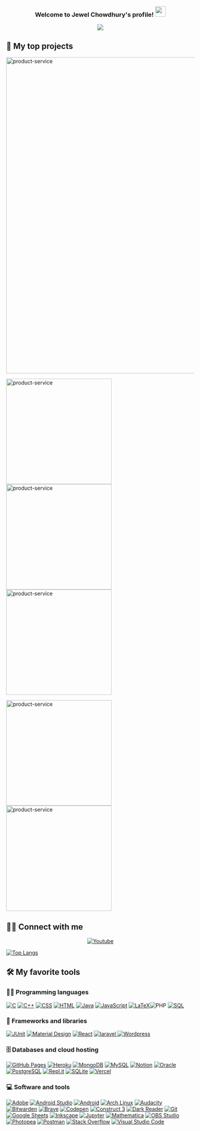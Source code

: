 [website]: https://codesnipeet.com
[twitter]: https://twitter.com/PlusTutorial
[youtube]: https://www.youtube.com/channel/UCgwQo2DYpYBRLHnQGkq8UxQ?view_as=subscriber
[instagram]: https://instagram.com/#
[linkedin]: https://www.linkedin.com/in/jewelcsebu/

<h3 align="center">
  Welcome to Jewel Chowdhury's profile!
  <img src="https://media.giphy.com/media/hvRJCLFzcasrR4ia7z/giphy.gif" width="28">
</h3>

<!-- Typing SVG by DenverCoder1 - https://github.com/DenverCoder1/readme-typing-svg -->
<p align="center">
  <a href="https://github.com/DenverCoder1/readme-typing-svg"><img src="https://readme-typing-svg.herokuapp.com/?lines=I+am+a+Java+Backend+Developer;Self-Learner;2+Years+of+Backend+Development+Experience&center=true&width=380&height=65"></a>
</p>


## 📘 My top projects

<!-- Repo info cards - https://github.com/anuraghazra/github-readme-stats -->
<!-- Small repo cards (fork) - https://github.com/DenverCoder1/github-readme-stats -->
<p align="left">
  
  <a href="https://github.com/jewelcse/e-commerce.git"><img width="846" src="https://github-readme-stats.vercel.app/api/pin/?username=jewelcse&repo=e-commerce&theme=react&bg_color=1F222E&title_color=F85D7F&icon_color=F8D866&hide_border=true&show_icons=false" alt="product-service"></a>
  
  
  <a href="https://github.com/jewelcse/product-service.git"><img width="282" src="https://github-readme-stats.vercel.app/api/pin/?username=jewelcse&repo=product-service&theme=react&bg_color=1F222E&title_color=F85D7F&icon_color=F8D866&hide_border=true&show_icons=false" alt="product-service"></a>
  <a href="https://github.com/jewelcse/order-service.git"><img width="282" src="https://github-readme-stats.vercel.app/api/pin/?username=jewelcse&repo=order-service&theme=react&bg_color=1F222E&title_color=F85D7F&icon_color=F8D866&hide_border=true&show_icons=false" alt="product-service"></a>
  <a href="https://github.com/jewelcse/seller-service.git"><img width="282" src="https://github-readme-stats.vercel.app/api/pin/?username=jewelcse&repo=seller-service&theme=react&bg_color=1F222E&title_color=F85D7F&icon_color=F8D866&hide_border=true&show_icons=false" alt="product-service"></a>
  
  <a href="https://github.com/jewelcse/payment-service.git"><img width="282" src="https://github-readme-stats.vercel.app/api/pin/?username=jewelcse&repo=payment-service&theme=react&bg_color=1F222E&title_color=F85D7F&icon_color=F8D866&hide_border=true&show_icons=false" alt="product-service"></a>
  <a href="https://github.com/jewelcse/easylearnbd.com.git"><img width="282" src="https://github-readme-stats.vercel.app/api/pin/?username=jewelcse&repo=easylearnbd.com&theme=react&bg_color=1F222E&title_color=F85D7F&icon_color=F8D866&hide_border=true&show_icons=false" alt="product-service"></a>
  
  
</p>


<!-- Repo info cards - https://github.com/anuraghazra/github-readme-stats -->
<!-- Small repo cards (fork) - https://github.com/DenverCoder1/github-readme-stats -->


## 🙋‍♂️ Connect with me

<!-- Badges template - https://github.com/badges/shields -->
<p align="center">
  <a href="https://www.youtube.com/channel/UCSTHARlmXJuApaZpaItm6UA"><img alt="Youtube" title="Youtube" src="https://img.shields.io/badge/-YouTube-red?style=for-the-badge&logo=youtube&logoColor=white"/></a>



<!-- Some badges are from https://github.com/Ileriayo/markdown-badges -->
  
  [![Top Langs](https://github-readme-stats.vercel.app/api/top-langs/?username=jewelcse&langs_count=15)](https://github.com/jewelcse/github-readme-stats)


## 🛠️ My favorite tools

### 👨‍💻 Programming languages

<p>
    <a href="#"><img alt="C" src="https://img.shields.io/badge/C%20-%232370ED.svg?logo=c&logoColor=white"></a>
    <a href="#"><img alt="C++" src="https://img.shields.io/badge/C++%20-%2300599C.svg?logo=c%2B%2B&logoColor=white"></a>
    <a href="#"><img alt="CSS" src="https://img.shields.io/badge/CSS%20-%231572B6.svg?logo=css3&logoColor=white"></a>
    <a href="#"><img alt="HTML" src="https://img.shields.io/badge/HTML%20-%23E34F26.svg?logo=html5&logoColor=white"></a>
    <a href="#"><img alt="Java" src="https://img.shields.io/badge/Java-%23007396.svg?logo=java&logoColor=white"></a>
    <a href="#"><img alt="JavaScript" src="https://img.shields.io/badge/JavaScript%20-%23F7DF1E.svg?logo=javascript&logoColor=black"></a>
    <a href="#"><img alt="LaTeX" src="https://img.shields.io/badge/LaTeX%20-%23008080.svg?logo=LaTeX&logoColor=white"></a
    <a href="#"><img alt="PHP" src="https://img.shields.io/badge/PHP-%23777BB4.svg?logo=php&logoColor=white"></a>
    <a href="#"><img alt="SQL" src="https://img.shields.io/badge/SQL%20-%23025E8C.svg?logo=amazon-dynamodb&logoColor=white"></a>
</p>

### 🧰 Frameworks and libraries

<p>
    <a href="#"><img alt="JUnit" src="https://img.shields.io/badge/JUnit%20-%2325A162.svg?logo=cachet&logoColor=white"></a>
    <a href="#"><img alt="Material Design" src="https://img.shields.io/badge/Material%20Design%20-%230081CB.svg?logo=material-design&logoColor=white"></a>
    <a href="#"><img alt="React" src="https://img.shields.io/badge/React%20-%2320232a.svg?logo=react&logoColor=%2361DAFB"></a>
    <a href="#"><img alt="laravel" src="https://img.shields.io/badge/Symfony%20-%23111111.svg?logo=symfony&logoColor=white">
    <a href="#"><img alt="Wordpress" src="https://img.shields.io/badge/Wordpress-21759B?logo=wordpress&logoColor=white"></a>
</p>

### 🗄️ Databases and cloud hosting

<p>
    <a href="#"><img alt="GitHub Pages" src="https://img.shields.io/badge/GitHub%20Pages-%23327FC7.svg?logo=github&logoColor=white"></a>
    <a href="#"><img alt="Heroku" src="https://img.shields.io/badge/Heroku%20-%23430098.svg?logo=heroku&logoColor=white"></a>
    <a href="#"><img alt="MongoDB" src ="https://img.shields.io/badge/MongoDB-%234ea94b.svg?logo=mongodb&logoColor=white"></a>
    <a href="#"><img alt="MySQL" src="https://img.shields.io/badge/MySQL-%2300f.svg?logo=mysql&logoColor=white"></a>
    <a href="#"><img alt="Notion" src="https://img.shields.io/badge/Notion%20-%23010101.svg?logo=notion&logoColor=white"></a>
    <a href="#"><img alt="Oracle" src ="https://img.shields.io/badge/Oracle%20-%23F00000.svg?logo=oracle&logoColor=white"></a>
    <a href="#"><img alt="PostgreSQL" src ="https://img.shields.io/badge/PostgreSQL-%23316192.svg?logo=postgresql&logoColor=white"></a>
    <a href="#"><img alt="Repl.it" src="https://img.shields.io/badge/Repl.it%20-%230D101E.svg?logo=Replit&logoColor=white"></a>
    <a href="#"><img alt="SQLite" src ="https://img.shields.io/badge/SQLite-%2307405e.svg?logo=sqlite&logoColor=white"></a>
    <a href="#"><img alt="Vercel" src="https://img.shields.io/badge/Vercel%20-%23000000.svg?logo=vercel&logoColor=white"></a>
</p>

### 💻 Software and tools

<p>
    <a href="#"><img alt="Adobe" src="https://img.shields.io/badge/Adobe%20-%23FF0000.svg?logo=adobe&logoColor=white"></a>
    <a href="#"><img alt="Android Studio" src="https://img.shields.io/badge/Android%20Studio-008678.svg?logo=android-studio&logoColor=white"></a>
    <a href="#"><img alt="Android" src="https://img.shields.io/badge/Android-3DDC84?logo=android&logoColor=white"></a>
    <a href="#"><img alt="Arch Linux" src="https://img.shields.io/badge/Arch%20Linux-1793D1.svg?logo=arch-linux&logoColor=white"></a>
    <a href="#"><img alt="Audacity" src="https://img.shields.io/badge/-Audacity-0000CC?logo=audacity&logoColor=white"></a>
    <a href="#"><img alt="Bitwarden" src="https://img.shields.io/badge/-Bitwarden-175DDC?logo=bitwarden&logoColor=white"></a>
    <a href="#"><img alt="Brave" src="https://img.shields.io/badge/-Brave-FB542B?logo=brave&logoColor=white"></a>
    <a href="#"><img alt="Codepen" src="https://img.shields.io/badge/Codepen-000000.svg?logo=codepen&logoColor=white"></a>
    <a href="#"><img alt="Construct 3" src="https://img.shields.io/badge/Construct%203-00b56a.svg?logo=construct-3&logoColor=white"></a>
    <a href="#"><img alt="Dark Reader" src="https://img.shields.io/badge/-Dark%20Reader-141E24?logo=dark-reader&logoColor=white"></a>
    <a href="#"><img alt="Git" src="https://img.shields.io/badge/Git%20-%23F05033.svg?logo=git&logoColor=white"></a>
    <a href="#"><img alt="Google Sheets" src="https://img.shields.io/badge/Google%20Sheets%20-%2334A853.svg?logo=google%20sheets&logoColor=white"></a>
    <a href="#"><img alt="Inkscape" src="https://img.shields.io/badge/Inkscape-000000?logo=Inkscape&logoColor=white"></a>
    <a href="#"><img alt="Jupyter" src="https://img.shields.io/badge/Jupyter%20-%23F37626.svg?logo=Jupyter&logoColor=white"></a>
    <a href="#"><img alt="Mathematica" src="https://img.shields.io/badge/Mathematica-DD1100.svg?logo=wolfram-mathematica&logoColor=white"></a>
    <a href="#"><img alt="OBS Studio" src="https://img.shields.io/badge/-OBS%20Studio-302E31?logo=obs-studio&logoColor=white"></a>
    <a href="#"><img alt="Photopea" src="https://img.shields.io/badge/Photopea-18A497?logo=photopea&logoColor=white"></a>
    <a href="#"><img alt="Postman" src="https://img.shields.io/badge/Postman-FF6C37?logo=postman&logoColor=white"></a>
    <a href="#"><img alt="Stack Overflow" src="https://img.shields.io/badge/-Stack%20Overflow-FE7A16?logo=stack-overflow&logoColor=white"></a>
    <a href="#"><img alt="Visual Studio Code" src="https://img.shields.io/badge/Visual%20Studio%20Code-0078d7.svg?logo=visual-studio-code&logoColor=white"></a>
</p>
